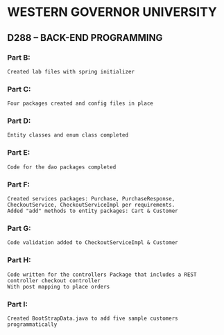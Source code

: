 # WESTERN GOVERNOR UNIVERSITY 
## D288 – BACK-END PROGRAMMING

### Part B:
```
Created lab files with spring initializer
```
### Part C:
```
Four packages created and config files in place
```
### Part D:
```
Entity classes and enum class completed
```
### Part E:
```
Code for the dao packages completed
```
### Part F:
```
Created services packages: Purchase, PurchaseResponse, CheckoutService, CheckoutServiceImpl per requirements.
Added "add" methods to entity packages: Cart & Customer
```
### Part G:
```
Code validation added to CheckoutServiceImpl & Customer
```
### Part H:
```
Code written for the controllers Package that includes a REST controller checkout controller
With post mapping to place orders
```
### Part I:
```
Created BootStrapData.java to add five sample customers programmatically
```
